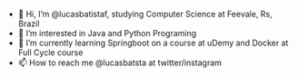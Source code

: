 - 👋 Hi, I’m @lucasbatistaf, studying Computer Science at Feevale, Rs, Brazil
- 👀 I’m interested in Java and Python Programing
- 🌱 I’m currently learning Springboot on a course at uDemy and Docker at Full Cycle course
- 📫 How to reach me @lucasbatsta at twitter/instagram

<!---
lucasbatistaf/lucasbatistaf is a ✨ special ✨ repository because its `README.md` (this file) appears on your GitHub profile.
You can click the Preview link to take a look at your changes.
--->

